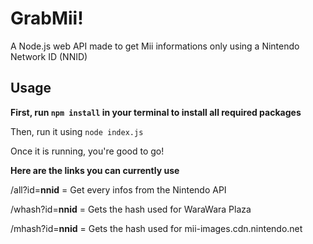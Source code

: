 # GrabMii!
A Node.js web API made to get Mii informations only using a Nintendo Network ID (NNID)

## Usage
**First, run `npm install` in your terminal to install all required packages**

Then, run it using `node index.js`

Once it is running, you're good to go!

**Here are the links you can currently use**

/all?id=**nnid** = Get every infos from the Nintendo API

/whash?id=**nnid** = Gets the hash used for WaraWara Plaza

/mhash?id=**nnid** = Gets the hash used for mii-images.cdn.nintendo.net
